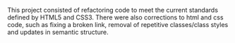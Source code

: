 This project consisted of refactoring code to meet the current standards defined by HTML5 and CSS3. There were also corrections to html and css code, such as fixing a broken link, removal of repetitive classes/class styles and updates in semantic structure. 